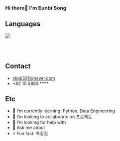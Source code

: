 ### Hi there👋 I'm Eunbi Song 

## Languages
<img src="https://img.shields.io/badge/Python-3766AB?style=flat-square&logo=Python&logoColor=white"/>

<br><br>

## Contact 
- skqk321@naver.com
- +82 10 5883 ****

## Etc
- 🌱 I’m currently learning: Python, Data Engineering
- 👯 I’m looking to collaborate on 프로젝트
- 🤔 I’m looking for help with 
- 💬 Ask me about 
- ⚡ Fun fact: 특장점

